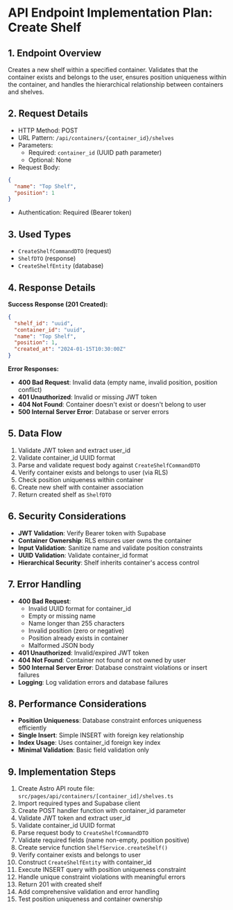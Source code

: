 # API Endpoint Implementation Plan: Create Shelf

## 1. Endpoint Overview
Creates a new shelf within a specified container. Validates that the container exists and belongs to the user, ensures position uniqueness within the container, and handles the hierarchical relationship between containers and shelves.

## 2. Request Details
- HTTP Method: POST
- URL Pattern: `/api/containers/{container_id}/shelves`
- Parameters:
  - Required: `container_id` (UUID path parameter)
  - Optional: None
- Request Body:
```json
{
  "name": "Top Shelf",
  "position": 1
}
```
- Authentication: Required (Bearer token)

## 3. Used Types
- `CreateShelfCommandDTO` (request)
- `ShelfDTO` (response)
- `CreateShelfEntity` (database)

## 4. Response Details
**Success Response (201 Created):**
```json
{
  "shelf_id": "uuid",
  "container_id": "uuid",
  "name": "Top Shelf",
  "position": 1,
  "created_at": "2024-01-15T10:30:00Z"
}
```

**Error Responses:**
- **400 Bad Request**: Invalid data (empty name, invalid position, position conflict)
- **401 Unauthorized**: Invalid or missing JWT token
- **404 Not Found**: Container doesn't exist or doesn't belong to user
- **500 Internal Server Error**: Database or server errors

## 5. Data Flow
1. Validate JWT token and extract user_id
2. Validate container_id UUID format
3. Parse and validate request body against `CreateShelfCommandDTO`
4. Verify container exists and belongs to user (via RLS)
5. Check position uniqueness within container
6. Create new shelf with container association
7. Return created shelf as `ShelfDTO`

## 6. Security Considerations
- **JWT Validation**: Verify Bearer token with Supabase
- **Container Ownership**: RLS ensures user owns the container
- **Input Validation**: Sanitize name and validate position constraints
- **UUID Validation**: Validate container_id format
- **Hierarchical Security**: Shelf inherits container's access control

## 7. Error Handling
- **400 Bad Request**:
  - Invalid UUID format for container_id
  - Empty or missing name
  - Name longer than 255 characters
  - Invalid position (zero or negative)
  - Position already exists in container
  - Malformed JSON body
- **401 Unauthorized**: Invalid/expired JWT token
- **404 Not Found**: Container not found or not owned by user
- **500 Internal Server Error**: Database constraint violations or insert failures
- **Logging**: Log validation errors and database failures

## 8. Performance Considerations
- **Position Uniqueness**: Database constraint enforces uniqueness efficiently
- **Single Insert**: Simple INSERT with foreign key relationship
- **Index Usage**: Uses container_id foreign key index
- **Minimal Validation**: Basic field validation only

## 9. Implementation Steps
1. Create Astro API route file: `src/pages/api/containers/[container_id]/shelves.ts`
2. Import required types and Supabase client
3. Create POST handler function with container_id parameter
4. Validate JWT token and extract user_id
5. Validate container_id UUID format
6. Parse request body to `CreateShelfCommandDTO`
7. Validate required fields (name non-empty, position positive)
8. Create service function `ShelfService.createShelf()`
9. Verify container exists and belongs to user
10. Construct `CreateShelfEntity` with container_id
11. Execute INSERT query with position uniqueness constraint
12. Handle unique constraint violations with meaningful errors
13. Return 201 with created shelf
14. Add comprehensive validation and error handling
15. Test position uniqueness and container ownership 